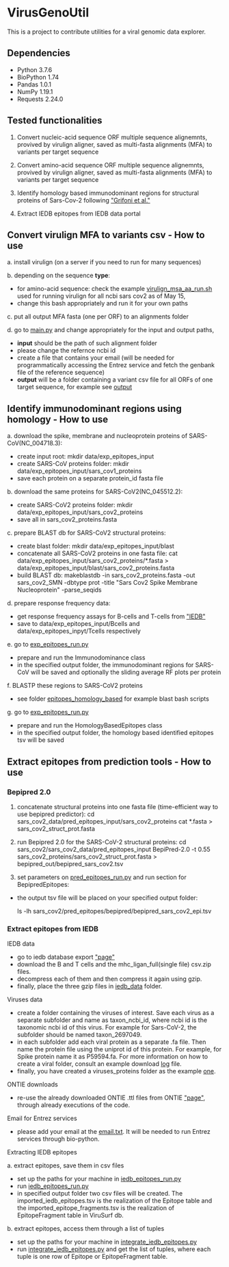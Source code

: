 # VirusGenoUtil
This is a project to contribute utilities for a viral genomic data explorer.

## Dependencies
* Python 3.7.6
* BioPython 1.74
* Pandas 1.0.1
* NumPy 1.19.1
* Requests 2.24.0
## Tested functionalities
1. Convert nucleic-acid sequence ORF multiple sequence alignemnts, provived by virulign aligner, saved as multi-fasta alignments (MFA) to variants per target sequence

2. Convert amino-acid sequence ORF multiple sequence alignemnts, provived by virulign aligner, saved as multi-fasta alignments (MFA) to variants per target sequence

3. Identify homology based immunodominant regions for structural proteins of Sars-Cov-2 following ["Grifoni et al."](https://www.cell.com/cell-host-microbe/fulltext/S1931-3128(20)30166-9)

4. Extract IEDB epitopes from IEDB data portal

## Convert virulign MFA to variants csv - How to use
a. install virulign (on a server if you need to run for many sequences)

b. depending on the sequence **type**:
* for amino-acid sequence:
  check the example [virulign_msa_aa_run.sh](bash/virulign_msa_aa_run.sh) used for running virulign for all ncbi sars cov2 as of May 15, 
* change this bash appropriately and run it for your own paths

c. put all output MFA fasta (one per ORF) to an alignments folder

d. go to [main.py](code/main.py) and change appropriately for the input and output paths,
* **input** should be the path of such alignment folder
* please change the refernce ncbi id
* create a file that contains your email (will be needed for programmatically accessing the Entrez service and fetch the genbank file of the reference sequence)
* **output** will be a folder containing a variant csv file for all ORFs of one target sequence, for example see [output](test/output/test_variants/)

## Identify immunodominant regions using homology - How to use
a. download the spike, membrane and nucleoprotein proteins of SARS-CoV(NC\_004718.3):
* create input root:
  mkdir data/exp\_epitopes\_input
* create SARS-CoV proteins folder:
  mkdir data/exp\_epitopes\_input/sars\_cov1\_proteins
* save each protein on a separate protein\_id fasta file

b. download the same proteins for SARS-CoV2(NC\_045512.2):
* create SARS-CoV2 proteins folder:
  mkdir data/exp\_epitopes\_input/sars\_cov2\_proteins
* save all in sars\_cov2\_proteins.fasta

c. prepare BLAST db for SARS-CoV2 structural proteins:
* create blast folder:
  mkdir data/exp\_epitopes\_input/blast
* concatenate all SARS-CoV2 proteins in one fasta file:
  cat data/exp\_epitopes\_input/sars_cov2\_proteins/*.fasta > data/exp\_epitopes\_input/blast/sars\_cov2\_proteins.fasta
* build BLAST db:
  makeblastdb -in sars\_cov2\_proteins.fasta -out sars\_cov2\_SMN -dbtype prot -title "Sars Cov2 Spike Membrane Nucleoprotein" -parse_seqids

d. prepare response frequency data:
* get response frequency assays for B-cells and T-cells from ["IEDB"](https://www.iedb.org/home_v3.php)
* save to data/exp\_epitopes\_input/Bcells and data/exp\_epitopes\_inpyt/Tcells respectively

e. go to [exp_epitopes_run.py](code/exp_epitopes_run.py)
* prepare and run the Immunodominance class
* in the specified output folder, the immunodominant regions for SARS-CoV will be saved and optionally the sliding average RF plots per protein

f. BLASTP these regions to SARS-CoV2 proteins
* see folder [epitopes_homology_based](epitopes\_homology\_based) for example blast bash scripts

g. go to [exp_epitopes_run.py](code/exp_epitopes_run.py)
* prepare and run the HomologyBasedEpitopes class
* in the specified output folder, the homology based identified epitopes tsv will be saved

## Extract epitopes from prediction tools - How to use

### Bepipred 2.0
1. concatenate structural proteins into one fasta file (time-efficient way to use bepipred predictor):
cd sars\_cov2\_data/pred\_epitopes\_input/sars\_cov2\_proteins
cat *.fasta > sars_cov2_struct_prot.fasta

2. run Bepipred 2.0 for the SARS-CoV-2 structural proteins:
cd sars\_cov2/sars\_cov2\_data/pred\_epitopes\_input
BepiPred-2.0 -t 0.55 sars\_cov2\_proteins/sars\_cov2\_struct\_prot.fasta > bepipred\_out/bepipred\_sars\_cov2.tsv

3. set parameters on [pred_epitopes_run.py](code/pred_epitopes.py) and run section for BepipredEpitopes:
 * the output tsv file will be placed on your specified output folder:

   ls -lh sars\_cov2/pred\_epitopes/bepipred/bepipred\_sars\_cov2\_epi.tsv

### Extract epitopes from IEDB
IEDB data
* go to iedb database export ["page"](http://www.iedb.org/database_export_v3.php)
* download the B and T cells and the mhc_ligan_full(single file) csv.zip files.
* decompress each of them and then compress it again using gzip. 
* finally, place the three gzip files in [iedb_data](data/iedb_input/cell_epitopes) folder.

Viruses data
* create a folder containing the viruses of interest. Save each virus as a separate subfolder and name as taxon_ncbi_id, where ncbi id is the taxonomic ncbi id of this virus. For example for Sars-CoV-2, the subfolder should be named taxon_2697049.
* in each subfolder add each viral protein as a separate .fa file. Then name the protein file using the uniprot id of this protein. For example, for Spike protein name it as P59594.fa. For more information on how to create a viral folder, consult an example download [log](data/iedb_input/viruses_proteins/taxon_2697049/how2download.log) file.
* finally, you have created a viruses_proteins folder as the example [one](data/iedb_input/viruses_proteins).
 
ONTIE downloads
 * re-use the already downloaded ONTIE .ttl files from ONTIE ["page"](https://ontology.iedb.org/ontology), through already executions of the code.
 
Email for Entrez services
 * please add your email at the [email.txt](data/iedb_input/email.txt). It will be needed to run Entrez services through bio-python.
 
Extracting IEDB epitopes

a. extract epitopes, save them in csv files
 * set up the paths for your machine in [iedb_epitopes_run.py](code/iedb_epitopes_run.py)
 * run [iedb_epitopes_run.py](code/iedb_epitopes_run.py)
 * in specified output folder two csv files will be created. The imported_iedb_epitopes.tsv is the realization of the Epitope table and the imported_epitope_fragments.tsv is the realization of EpitopeFragment table in ViruSurf db.

b. extract epitopes, access them through a list of tuples
 * set up the paths for your machine in [integrate_iedb_epitopes.py](code/integrate_iedb_epitopes.py)
 * run [integrate_iedb_epitopes.py](code/integrate_iedb_epitopes.py) and get the list of tuples, where each tuple is one row of Epitope or EpitopeFragment table.